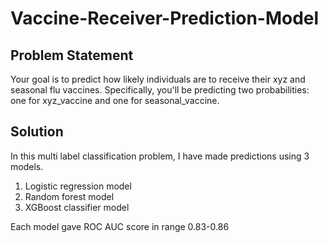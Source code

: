 # Vaccine-Receiver-Prediction-Model


## Problem Statement
Your goal is to predict how likely individuals are to receive their xyz and seasonal flu
vaccines. Specifically, you'll be predicting two probabilities: one for xyz_vaccine and
one for seasonal_vaccine.

## Solution
In this multi label classification problem, I have made predictions using 3 models.
1. Logistic regression model
2. Random forest model
3. XGBoost classifier model

Each model gave ROC AUC score in range 0.83-0.86
